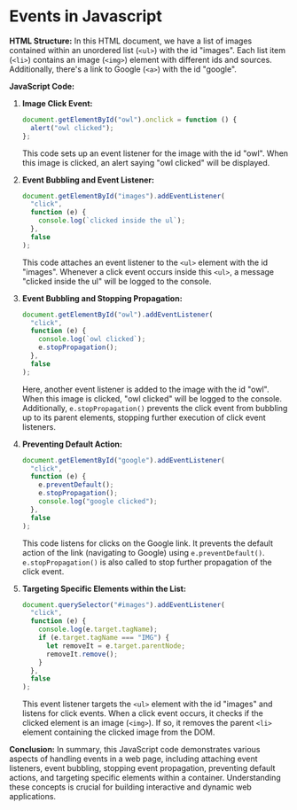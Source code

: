 # Events in Javascript

**HTML Structure:**
In this HTML document, we have a list of images contained within an unordered list (`<ul>`) with the id "images". Each list item (`<li>`) contains an image (`<img>`) element with different ids and sources. Additionally, there's a link to Google (`<a>`) with the id "google".

**JavaScript Code:**

1. **Image Click Event:**

   ```javascript
   document.getElementById("owl").onclick = function () {
     alert("owl clicked");
   };
   ```

   This code sets up an event listener for the image with the id "owl". When this image is clicked, an alert saying "owl clicked" will be displayed.

2. **Event Bubbling and Event Listener:**

   ```javascript
   document.getElementById("images").addEventListener(
     "click",
     function (e) {
       console.log(`clicked inside the ul`);
     },
     false
   );
   ```

   This code attaches an event listener to the `<ul>` element with the id "images". Whenever a click event occurs inside this `<ul>`, a message "clicked inside the ul" will be logged to the console.

3. **Event Bubbling and Stopping Propagation:**

   ```javascript
   document.getElementById("owl").addEventListener(
     "click",
     function (e) {
       console.log(`owl clicked`);
       e.stopPropagation();
     },
     false
   );
   ```

   Here, another event listener is added to the image with the id "owl". When this image is clicked, "owl clicked" will be logged to the console. Additionally, `e.stopPropagation()` prevents the click event from bubbling up to its parent elements, stopping further execution of click event listeners.

4. **Preventing Default Action:**

   ```javascript
   document.getElementById("google").addEventListener(
     "click",
     function (e) {
       e.preventDefault();
       e.stopPropagation();
       console.log("google clicked");
     },
     false
   );
   ```

   This code listens for clicks on the Google link. It prevents the default action of the link (navigating to Google) using `e.preventDefault()`. `e.stopPropagation()` is also called to stop further propagation of the click event.

5. **Targeting Specific Elements within the List:**
   ```javascript
   document.querySelector("#images").addEventListener(
     "click",
     function (e) {
       console.log(e.target.tagName);
       if (e.target.tagName === "IMG") {
         let removeIt = e.target.parentNode;
         removeIt.remove();
       }
     },
     false
   );
   ```
   This event listener targets the `<ul>` element with the id "images" and listens for click events. When a click event occurs, it checks if the clicked element is an image (`<img>`). If so, it removes the parent `<li>` element containing the clicked image from the DOM.

**Conclusion:**
In summary, this JavaScript code demonstrates various aspects of handling events in a web page, including attaching event listeners, event bubbling, stopping event propagation, preventing default actions, and targeting specific elements within a container. Understanding these concepts is crucial for building interactive and dynamic web applications.
